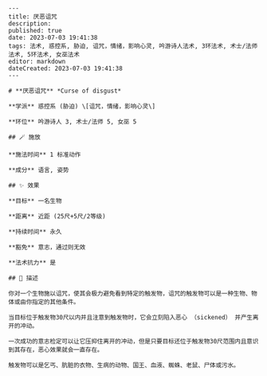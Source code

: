 
    ---
    title: 厌恶诅咒
    description: 
    published: true
    date: 2023-07-03 19:41:38
    tags: 法术, 惑控系, 胁迫, 诅咒，情绪，影响心灵, 吟游诗人法术, 3环法术, 术士/法师法术, 5环法术, 女巫法术
    editor: markdown
    dateCreated: 2023-07-03 19:41:38
    ---

    # **厌恶诅咒** *Curse of disgust*

    **学派** 惑控系 (胁迫) \[诅咒，情绪，影响心灵\] 

    **环位** 吟游诗人 3, 术士/法师 5, 女巫 5

    ## 🪄 施放

    **施法时间** 1 标准动作

    **成分** 语言, 姿势

    ## ✨ 效果 

    **目标** 一名生物 

    **距离** 近距 (25尺+5尺/2等级)  

    **持续时间** 永久 

    **豁免** 意志，通过则无效

    **法术抗力** 是

    ## 📖 描述

    你对一个生物施以诅咒，使其会极力避免看到特定的触发物，诅咒的触发物可以是一种生物、物体或由你指定的其他条件。

    当目标位于触发物30尺以内并且注意到触发物时，它会立刻陷入恶心 （sickened） 并产生离开的冲动。

    一次成功的意志检定可以让它压抑住离开的冲动，但是只要目标还位于触发物30尺范围内且意识到其存在，恶心效果就会一直存在。

    触发物可以是乞丐、肮脏的衣物、生病的动物、国王、血液、蜘蛛、老鼠、尸体或污水。
    